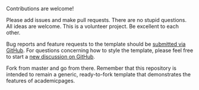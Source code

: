 Contributions are welcome! 

Please add issues and make pull requests. There are no stupid questions. All ideas are welcome. This is a volunteer project. Be excellent to each other.

Bug reports and feature requests to the template  should be [submitted via GitHub](https://github.com/academicpages/grenemal.github.io/issues/new/choose). For questions concerning how to style the template, please feel free to start a [new discussion on GitHub](https://github.com/academicpages/grenemal.github.io/discussions).

Fork from master and go from there. Remember that this repository is intended to remain a generic, ready-to-fork template that demonstrates the features of academicpages.

